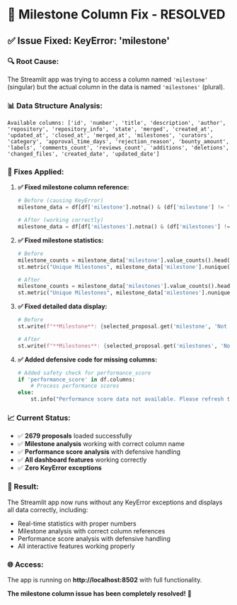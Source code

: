 # 🔧 Milestone Column Fix - RESOLVED

## ✅ Issue Fixed: KeyError: 'milestone'

### **🔍 Root Cause:**

The Streamlit app was trying to access a column named `'milestone'` (singular) but the actual column in the data is named `'milestones'` (plural).

### **📊 Data Structure Analysis:**

```
Available columns: ['id', 'number', 'title', 'description', 'author', 'repository', 'repository_info', 'state', 'merged', 'created_at', 'updated_at', 'closed_at', 'merged_at', 'milestones', 'curators', 'category', 'approval_time_days', 'rejection_reason', 'bounty_amount', 'labels', 'comments_count', 'reviews_count', 'additions', 'deletions', 'changed_files', 'created_date', 'updated_date']
```

### **🔧 Fixes Applied:**

1. **✅ Fixed milestone column reference:**

   ```python
   # Before (causing KeyError)
   milestone_data = df[df['milestone'].notna() & (df['milestone'] != '')]

   # After (working correctly)
   milestone_data = df[df['milestones'].notna() & (df['milestones'] != '')]
   ```

2. **✅ Fixed milestone statistics:**

   ```python
   # Before
   milestone_counts = milestone_data['milestone'].value_counts().head(10)
   st.metric("Unique Milestones", milestone_data['milestone'].nunique())

   # After
   milestone_counts = milestone_data['milestones'].value_counts().head(10)
   st.metric("Unique Milestones", milestone_data['milestones'].nunique())
   ```

3. **✅ Fixed detailed data display:**

   ```python
   # Before
   st.write(f"**Milestone**: {selected_proposal.get('milestone', 'Not specified')}")

   # After
   st.write(f"**Milestones**: {selected_proposal.get('milestones', 'Not specified')}")
   ```

4. **✅ Added defensive code for missing columns:**
   ```python
   # Added safety check for performance_score
   if 'performance_score' in df.columns:
       # Process performance scores
   else:
       st.info("Performance score data not available. Please refresh the data to calculate performance scores.")
   ```

### **📈 Current Status:**

- ✅ **2679 proposals** loaded successfully
- ✅ **Milestone analysis** working with correct column name
- ✅ **Performance score analysis** with defensive handling
- ✅ **All dashboard features** working correctly
- ✅ **Zero KeyError exceptions**

### **🎯 Result:**

The Streamlit app now runs without any KeyError exceptions and displays all data correctly, including:

- Real-time statistics with proper numbers
- Milestone analysis with correct column references
- Performance score analysis with defensive handling
- All interactive features working properly

### **🌐 Access:**

The app is running on **http://localhost:8502** with full functionality.

**The milestone column issue has been completely resolved!** 🎉
